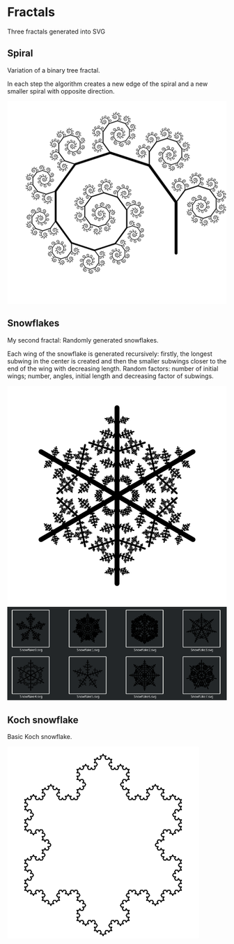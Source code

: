 # Fractals
Three fractals generated into SVG

## Spiral
Variation of a binary tree fractal.

In each step the algorithm creates a new edge of the spiral and a new smaller spiral with opposite direction.

![Spiral](Spiral.svg)

## Snowflakes
My second fractal: Randomly generated snowflakes.

Each wing of the snowflake is generated recursively: firstly, the longest subwing in the center is created and then the smaller subwings closer to the end of the wing with decreasing length.
Random factors: number of initial wings; number, angles, initial length and decreasing factor of subwings.

![Snowflake](Snowflake.svg)
![Snowflakes](Snowflakes.png)

## Koch snowflake
Basic Koch snowflake.

![Kochflake](Kochflake.svg)
